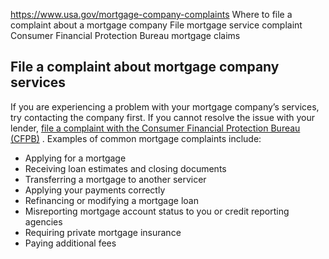 

https://www.usa.gov/mortgage-company-complaints
Where to file a complaint about a mortgage company
File mortgage service complaint
Consumer Financial Protection Bureau mortgage claims

**File a complaint about mortgage company services**
----------------------------------------------------

If you are experiencing a problem with your mortgage company’s services, try contacting the company first. If you cannot resolve the issue with your lender,
[file a complaint with the Consumer Financial Protection Bureau (CFPB)](https://www.consumerfinance.gov/complaint/)
. Examples of common mortgage complaints include:

* Applying for a mortgage
* Receiving loan estimates and closing documents
* Transferring a mortgage to another servicer
* Applying your payments correctly
* Refinancing or modifying a mortgage loan
* Misreporting mortgage account status to you or credit reporting agencies
* Requiring private mortgage insurance
* Paying additional fees

